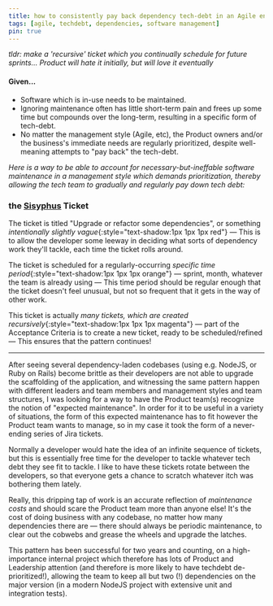 ```yaml
---
title: how to consistently pay back dependency tech-debt in an Agile environment
tags: [agile, techdebt, dependencies, software management]
pin: true
---
```


_tldr: make a 'recursive' ticket which you continually schedule for future sprints… Product will hate it initially, but will love it eventually_

#### Given...

* Software which is in-use needs to be maintained.  
* Ignoring maintenance often has little short-term pain and frees up some time but compounds over the long-term, resulting in a specific form of tech-debt.
* No matter the management style (Agile, etc), the Product owners and/or the business's immediate needs are regularly prioritized, despite well-meaning attempts to "pay back" the tech-debt.

_Here is a way to be able to account for necessary-but-ineffable software maintenance in a management style which demands prioritization, thereby allowing the tech team to gradually and regularly pay down tech debt:_

### the [Sisyphus](https://en.wikipedia.org/wiki/Sisyphus) Ticket

The ticket is titled "Upgrade or refactor some dependencies", or something _intentionally slightly vague_{:style="text-shadow:1px 1px 1px red"} — This is to allow the developer some leeway in deciding what sorts of dependency work they'll tackle, each time the ticket rolls around.

The ticket is scheduled for a regularly-occurring _specific time period_{:style="text-shadow:1px 1px 1px orange"} —  sprint, month, whatever the team is already using — This time period should be regular enough that the ticket doesn't feel unusual, but not so frequent that it gets in the way of other work.

This ticket is actually _many tickets, which are created recursively_{:style="text-shadow:1px 1px 1px magenta"} — part of the Acceptance Criteria is to create a new ticket, ready to be scheduled/refined — This ensures that the pattern continues!

-------

After seeing several dependency-laden codebases (using e.g. NodeJS, or Ruby on Rails) become brittle as their developers are not able to upgrade the scaffolding of the application, and witnessing the same pattern happen with different leaders and team members and management styles and team structures, I was looking for a way to have the Product team(s) recognize the notion of "expected maintenance". In order for it to be useful in a variety of situations, the form of this expected maintenance has to fit however the Product team wants to manage, so in my case it took the form of a never-ending series of Jira tickets.

Normally a developer would hate the idea of an infinite sequence of tickets, but this is essentially free time for the developer to tackle whatever tech debt they see fit to tackle. I like to have these tickets rotate between the developers, so that everyone gets a chance to scratch whatever itch was bothering them lately.

Really, this dripping tap of work is an accurate reflection of _maintenance costs_ and should scare the Product team more than anyone else! It's the cost of doing business with any codebase, no matter how many dependencies there are — there should always be periodic maintenance, to clear out the cobwebs and grease the wheels and upgrade the latches.

This pattern has been successful for two years and counting, on a high-importance internal project which therefore has lots of Product and Leadership attention (and therefore is more likely to have techdebt de-prioritized!), allowing the team to keep all but two (!) dependencies on the major version (in a modern NodeJS project with extensive unit and integration tests).
